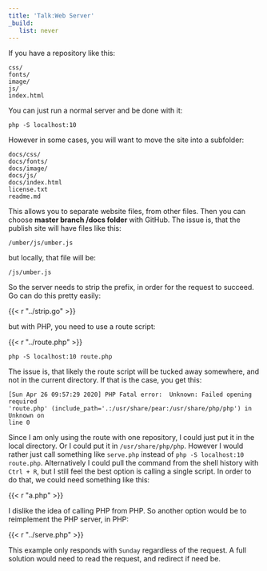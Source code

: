 ```yaml
---
title: 'Talk:Web Server'
_build:
   list: never
---
```


If you have a repository like this:

~~~
css/
fonts/
image/
js/
index.html
~~~

You can just run a normal server and be done with it:

~~~
php -S localhost:10
~~~

However in some cases, you will want to move the site into a subfolder:

~~~
docs/css/
docs/fonts/
docs/image/
docs/js/
docs/index.html
license.txt
readme.md
~~~

This allows you to separate website files, from other files. Then you can choose
**master branch /docs folder** with GitHub. The issue is, that the publish site
will have files like this:

~~~
/umber/js/umber.js
~~~

but locally, that file will be:

~~~
/js/umber.js
~~~

So the server needs to strip the prefix, in order for the request to succeed.
Go can do this pretty easily:

{{< r "../strip.go" >}}

but with PHP, you need to use a route script:

{{< r "../route.php" >}}

~~~
php -S localhost:10 route.php
~~~

The issue is, that likely the route script will be tucked away somewhere, and
not in the current directory. If that is the case, you get this:

~~~
[Sun Apr 26 09:57:29 2020] PHP Fatal error:  Unknown: Failed opening required
'route.php' (include_path='.:/usr/share/pear:/usr/share/php/php') in Unknown on
line 0
~~~

Since I am only using the route with one repository, I could just put it in the
local directory. Or I could put it in `/usr/share/php/php`. However I would
rather just call something like `serve.php` instead of
`php -S localhost:10 route.php`. Alternatively I could pull the command from
the shell history with `Ctrl + R`, but I still feel the best option is calling
a single script. In order to do that, we could need something like this:

{{< r "a.php" >}}

I dislike the idea of calling PHP from PHP. So another option would be to
reimplement the PHP server, in PHP:

{{< r "../serve.php" >}}

This example only responds with `Sunday` regardless of the request. A full
solution would need to read the request, and redirect if need be.
